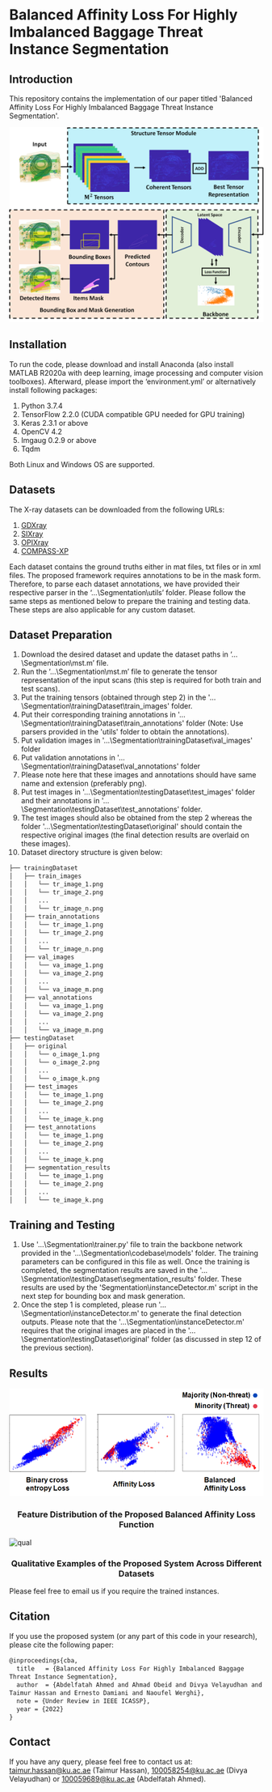 # Balanced Affinity Loss For Highly Imbalanced Baggage Threat Instance Segmentation

## Introduction
This repository contains the implementation of our paper titled 'Balanced Affinity Loss For Highly Imbalanced Baggage Threat Instance Segmentation'. 

![CBA](/images/image1.png)

## Installation
To run the code, please download and install Anaconda (also install MATLAB R2020a with deep learning, image processing and computer vision toolboxes). Afterward, please import the ‘environment.yml’ or alternatively install following packages: 
1. Python 3.7.4 
2. TensorFlow 2.2.0 (CUDA compatible GPU needed for GPU training) 
3. Keras 2.3.1 or above 
4. OpenCV 4.2 
5. Imgaug 0.2.9 or above 
6. Tqdm 

Both Linux and Windows OS are supported.

## Datasets
The X-ray datasets can be downloaded from the following URLs: 
1. [GDXray](https://domingomery.ing.puc.cl/material/gdxray/) 
2. [SIXray](https://github.com/MeioJane/SIXray) 
3. [OPIXray](https://github.com/OPIXray-author/OPIXray) 
4. [COMPASS-XP](https://figshare.com/articles/dataset/COMPASS-XP/9249791)

Each dataset contains the ground truths either in mat files, txt files or in xml files. The proposed framework requires annotations to be in the mask form. Therefore, to parse each dataset annotations, we have provided their respective parser in the ‘…\Segmentation\utils’ folder. Please follow the same steps as mentioned below to prepare the training and testing data. These steps are also applicable for any custom dataset.

## Dataset Preparation

1. Download the desired dataset and update the dataset paths in ‘…\Segmentation\mst.m’ file.
2. Run the ‘…\Segmentation\mst.m’ file to generate the tensor representation of the input scans (this step is required for both train and test scans). 
3. Put the training tensors (obtained through step 2) in the '…\Segmentation\trainingDataset\train_images' folder. 
4. Put their corresponding training annotations in '…\Segmentation\trainingDataset\train_annotations' folder (Note: Use parsers provided in the 'utils' folder to obtain the annotations). 
5. Put validation images in '…\Segmentation\trainingDataset\val_images' folder 
6. Put validation annotations in '…\Segmentation\trainingDataset\val_annotations' folder 
7. Please note here that these images and annotations should have same name and extension (preferably png). 
8. Put test images in '…\Segmentation\testingDataset\test_images' folder and their annotations in '…\Segmentation\testingDataset\test_annotations' folder. 
9. The test images should also be obtained from the step 2 whereas the folder '…\Segmentation\testingDataset\original' should contain the respective original images (the final detection results are overlaid on these images). 
10. Dataset directory structure is given below:
```
├── trainingDataset
│   ├── train_images
│   │   └── tr_image_1.png
│   │   └── tr_image_2.png
│   │   ...
│   │   └── tr_image_n.png
│   ├── train_annotations
│   │   └── tr_image_1.png
│   │   └── tr_image_2.png
│   │   ...
│   │   └── tr_image_n.png
│   ├── val_images
│   │   └── va_image_1.png
│   │   └── va_image_2.png
│   │   ...
│   │   └── va_image_m.png
│   ├── val_annotations
│   │   └── va_image_1.png
│   │   └── va_image_2.png
│   │   ...
│   │   └── va_image_m.png
├── testingDataset
│   ├── original
│   │   └── o_image_1.png
│   │   └── o_image_2.png
│   │   ...
│   │   └── o_image_k.png
│   ├── test_images
│   │   └── te_image_1.png
│   │   └── te_image_2.png
│   │   ...
│   │   └── te_image_k.png
│   ├── test_annotations
│   │   └── te_image_1.png
│   │   └── te_image_2.png
│   │   ...
│   │   └── te_image_k.png
│   ├── segmentation_results
│   │   └── te_image_1.png
│   │   └── te_image_2.png
│   │   ...
│   │   └── te_image_k.png
```

## Training and Testing
1. Use '…\Segmentation\trainer.py' file to train the backbone network provided in the '…\Segmentation\codebase\models' folder. The training parameters can be configured in this file as well. Once the training is completed, the segmentation results are saved in the '…\Segmentation\testingDataset\segmentation_results' folder. These results are used by the 'Segmentation\instanceDetector.m' script in the next step for bounding box and mask generation. 
2. Once the step 1 is completed, please run '…\Segmentation\instanceDetector.m' to generate the final detection outputs. Please note that the '…\Segmentation\instanceDetector.m' requires that the original images are placed in the '…\Segmentation\testingDataset\original' folder (as discussed in step 12 of the previous section).

## Results


![feature](/images/latent1.png)

<h3 align="center"> Feature Distribution of the Proposed Balanced Affinity Loss Function </h3>

![qual](/images/Vis2.png)

<h3 align="center"> Qualitative Examples of the Proposed System Across Different Datasets </h3>

Please feel free to email us if you require the trained instances. 

## Citation
If you use the proposed system (or any part of this code in your research), please cite the following paper:

```
@inproceedings{cba,
  title   = {Balanced Affinity Loss For Highly Imbalanced Baggage Threat Instance Segmentation},
  author  = {Abdelfatah Ahmed and Ahmad Obeid and Divya Velayudhan and Taimur Hassan and Ernesto Damiani and Naoufel Werghi},
  note = {Under Review in IEEE ICASSP},
  year = {2022}
}
```

## Contact
If you have any query, please feel free to contact us at: taimur.hassan@ku.ac.ae (Taimur Hassan), 100058254@ku.ac.ae (Divya Velayudhan) or 100059689@ku.ac.ae (Abdelfatah Ahmed).
